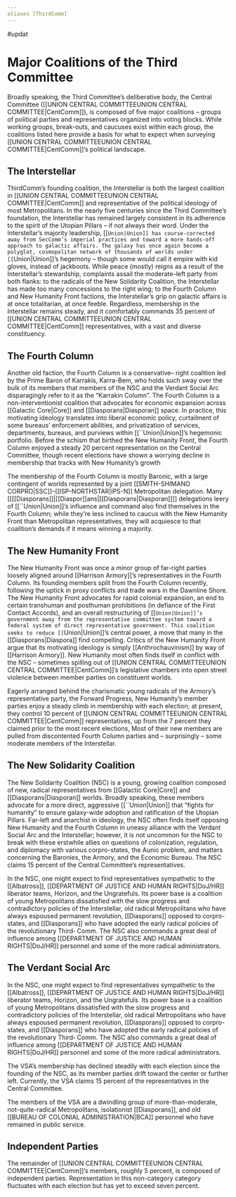 ```yaml
---
aliases [ThirdComm]
---
```


#updat
# Major Coalitions of the Third Committee
Broadly speaking, the Third Committee’s deliberative body, the Central Committee ([[UNION CENTRAL COMMITTEEUNION CENTRAL COMMITTEE|CentComm]]), is composed of five major coalitions – groups of political parties and representatives organized into voting blocks. While working groups, break-outs, and caucuses exist within each group, the coalitions listed here provide a basis for what to expect when surveying [[UNION CENTRAL COMMITTEEUNION CENTRAL COMMITTEE|CentComm]]’s political landscape.

## The Interstellar
ThirdComm’s founding coalition, the Interstellar is both the largest coalition in [[UNION CENTRAL COMMITTEEUNION CENTRAL COMMITTEE|CentComm]] and representative of the political ideology of most Metropolitans. In the nearly five centuries since the Third Committee’s foundation, the Interstellar has remained largely consistent in its adherence to the spirit of the Utopian Pillars – if not always their word. Under the Interstellar’s majority leadership, [[``Union|Union]] has course-corrected away from SecComm’s imperial practices and toward a more hands-off approach to galactic affairs. The galaxy has once again become a polyglot, cosmopolitan network of thousands of worlds under [[``Union|Union]]’s hegemony – though some would call it empire with kid gloves, instead of jackboots. While peace (mostly) reigns as a result of the Interstellar’s stewardship, complaints assail the moderate–left party from both flanks: to the radicals of the New Solidarity Coalition, the Interstellar has made too many concessions to the right wing; to the Fourth Column and New Humanity Front factions, the Interstellar’s grip on galactic affairs is at once totalitarian, at once feeble. Regardless, membership in the Interstellar remains steady, and it comfortably commands 35 percent of [[UNION CENTRAL COMMITTEEUNION CENTRAL COMMITTEE|CentComm]] representatives, with a vast and diverse constituency.

## The Fourth Column
Another old faction, the Fourth Column is a conservative– right coalition led by the Prime Baron of Karrakis, Karra-Bem, who holds such sway over the bulk of its members that members of the NSC and the Verdant Social Arc disparagingly refer to it as the “Karrakin Column”. The Fourth Column is a non-interventionist coalition that advocates for economic expansion across [[Galactic Core|Core]] and [[Diasporans|Diasporan]] space. In practice, this motivating ideology translates into liberal economic policy, curtailment of some bureaus’ enforcement abilities, and privatization of services, departments, bureaus, and purviews within [[``Union|Union]]’s hegemonic portfolio. Before the schism that birthed the New Humanity Front, the Fourth Column enjoyed a steady 20 percent representation on the Central Committee, though recent elections have shown a worrying decline in membership that tracks with New Humanity’s growth

The membership of the Fourth Column is mostly Baronic, with a large contingent of worlds represented by a joint [[SMITH-SHIMANO CORPRO|SSC]]–[[ISP-NORTHSTAR|IPS-N]] Metropolitan delegation. Many [[[[Diasporans]]|[[Diaspor]]ans|[[Diasporans|Diasporan]]]] delegations leery of [[``Union|Union]]’s influence and command also find themselves in the Fourth Column; while they’re less inclined to caucus with the New Humanity Front than Metropolitan representatives, they will acquiesce to that coalition’s demands if it means winning a majority.

## The New Humanity Front
The New Humanity Front was once a minor group of far-right parties loosely aligned around [[Harrison Armory]]’s representatives in the Fourth Column. Its founding members split from the Fourth Column recently, following the uptick in proxy conflicts and trade wars in the Dawnline Shore. The New Humanity Front advocates for rapid colonial expansion, an end to certain transhuman and posthuman prohibitions (in defiance of the First Contact Accords), and an overall restructuring of [[``Union|Union]]’s government away from the representative committee system toward a federal system of direct representative government. This coalition seeks to reduce [[``Union|Union]]’s central power, a move that many in the [[Diasporans|Diaspora]] find compelling. Critics of the New Humanity Front argue that its motivating ideology is simply [[Anthrochauvinism]] by way of [[Harrison Armory]]. New Humanity most often finds itself in conflict with the NSC – sometimes spilling out of [[UNION CENTRAL COMMITTEEUNION CENTRAL COMMITTEE|CentComm]]’s legislative chambers into open street violence between member parties on constituent worlds.

Eagerly arranged behind the charismatic young radicals of the Armory’s representative party, the Forward Progress, New Humanity’s member parties enjoy a steady climb in membership with each election; at present, they control 10 percent of [[UNION CENTRAL COMMITTEEUNION CENTRAL COMMITTEE|CentComm]] representatives, up from the 7 percent they claimed prior to the most recent elections, Most of their new members are pulled from discontented Fourth Column parties and – surprisingly – some moderate members of the Interstellar.

## The New Solidarity Coalition
The New Solidarity Coalition (NSC) is a young, growing coalition composed of new, radical representatives from [[Galactic Core|Core]] and [[Diasporans|Diasporan]] worlds. Broadly speaking, these members advocate for a more direct, aggressive [[``Union|Union]] that “fights for humanity” to ensure galaxy-wide adoption and ratification of the Utopian Pillars. Far-left and anarchist in ideology, the NSC often finds itself opposing New Humanity and the Fourth Column in uneasy alliance with the Verdant Social Arc and the Interstellar; however, it is not uncommon for the NSC to break with these erstwhile allies on questions of colonization, regulation, and diplomacy with various corpro-states, the Aunic problem, and matters concerning the Baronies, the Armory, and the Economic Bureau. The NSC claims 15 percent of the Central Committee’s representatives.

In the NSC, one might expect to find representatives sympathetic to the [[Albatross]], [[DEPARTMENT OF JUSTICE AND HUMAN RIGHTS|DoJ/HR]] liberator teams, Horizon, and the Ungratefuls. Its power base is a coalition of young Metropolitans dissatisfied with the slow progress and contradictory policies of the Interstellar, old radical Metropolitans who have always espoused permanent revolution, [[Diasporans]] opposed to corpro-states, and [[Diasporans]] who have adopted the early radical policies of the revolutionary Third‐ Comm. The NSC also commands a great deal of influence among [[DEPARTMENT OF JUSTICE AND HUMAN RIGHTS|DoJ/HR]] personnel and some of the more radical administrators.

## The Verdant Social Arc
In the NSC, one might expect to find representatives sympathetic to the [[Albatross]], [[DEPARTMENT OF JUSTICE AND HUMAN RIGHTS|DoJ/HR]] liberator teams, Horizon, and the Ungratefuls. Its power base is a coalition of young Metropolitans dissatisfied with the slow progress and contradictory policies of the Interstellar, old radical Metropolitans who have always espoused permanent revolution, [[Diasporans]] opposed to corpro-states, and [[Diasporans]] who have adopted the early radical policies of the revolutionary Third‐ Comm. The NSC also commands a great deal of influence among [[DEPARTMENT OF JUSTICE AND HUMAN RIGHTS|DoJ/HR]] personnel and some of the more radical administrators.

The VSA’s membership has declined steadily with each election since the founding of the NSC, as its member parties drift toward the center or further left. Currently, the VSA claims 15 percent of the representatives in the Central Committee.

The members of the VSA are a dwindling group of more-than-moderate, not-quite-radical Metropolitans, isolationist [[Diasporans]], and old [[BUREAU OF COLONIAL ADMINISTRATION|BCA]] personnel who have remained in public service.

## Independent Parties
The remainder of [[UNION CENTRAL COMMITTEEUNION CENTRAL COMMITTEE|CentComm]]’s members, roughly 5 percent, is composed of independent parties. Representation in this non-category category fluctuates with each election but has yet to exceed seven percent.

